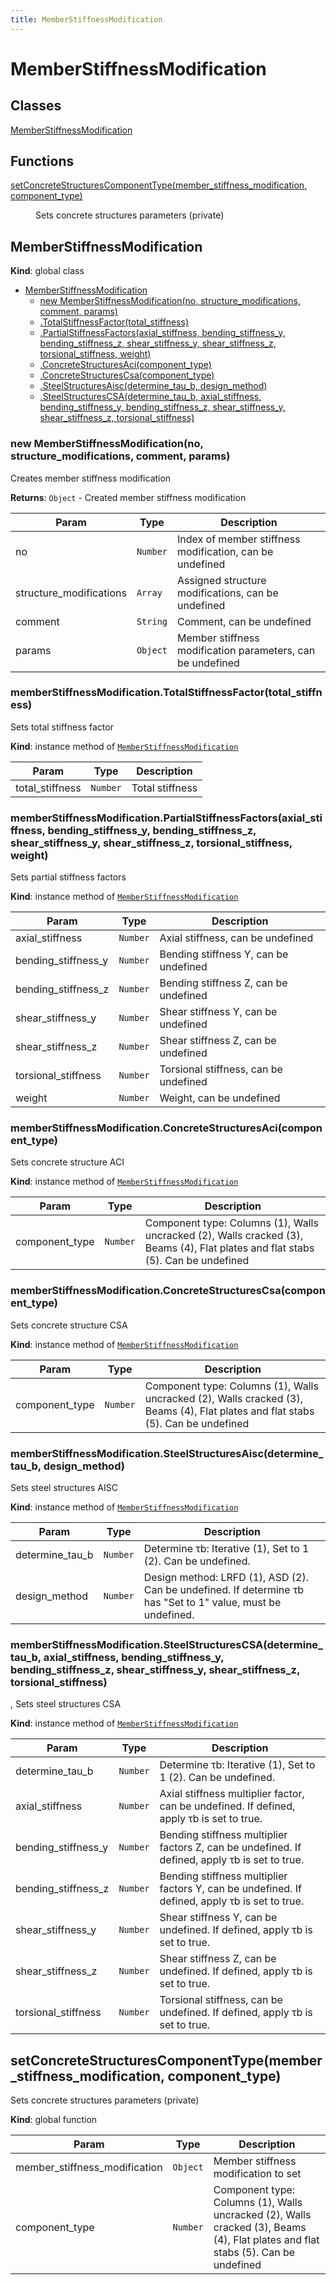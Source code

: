 ```yaml
---
title: MemberStiffnessModification
---
```


# MemberStiffnessModification

## Classes

<dl>
<dt><a href="#MemberStiffnessModification">MemberStiffnessModification</a></dt>
<dd></dd>
</dl>

## Functions

<dl>
<dt><a href="#setConcreteStructuresComponentType">setConcreteStructuresComponentType(member_stiffness_modification, component_type)</a></dt>
<dd><p>Sets concrete structures parameters (private)</p>
</dd>
</dl>

<a name="MemberStiffnessModification"></a>

## MemberStiffnessModification
**Kind**: global class  

* [MemberStiffnessModification](#MemberStiffnessModification)
    * [new MemberStiffnessModification(no, structure_modifications, comment, params)](#new_MemberStiffnessModification_new)
    * [.TotalStiffnessFactor(total_stiffness)](#MemberStiffnessModification+TotalStiffnessFactor)
    * [.PartialStiffnessFactors(axial_stiffness, bending_stiffness_y, bending_stiffness_z, shear_stiffness_y, shear_stiffness_z, torsional_stiffness, weight)](#MemberStiffnessModification+PartialStiffnessFactors)
    * [.ConcreteStructuresAci(component_type)](#MemberStiffnessModification+ConcreteStructuresAci)
    * [.ConcreteStructuresCsa(component_type)](#MemberStiffnessModification+ConcreteStructuresCsa)
    * [.SteelStructuresAisc(determine_tau_b, design_method)](#MemberStiffnessModification+SteelStructuresAisc)
    * [.SteelStructuresCSA(determine_tau_b, axial_stiffness, bending_stiffness_y, bending_stiffness_z, shear_stiffness_y, shear_stiffness_z, torsional_stiffness)](#MemberStiffnessModification+SteelStructuresCSA)

<a name="new_MemberStiffnessModification_new"></a>

### new MemberStiffnessModification(no, structure_modifications, comment, params)
Creates member stiffness modification

**Returns**: <code>Object</code> - Created member stiffness modification  

| Param | Type | Description |
| --- | --- | --- |
| no | <code>Number</code> | Index of member stiffness modification, can be undefined |
| structure_modifications | <code>Array</code> | Assigned structure modifications, can be undefined |
| comment | <code>String</code> | Comment, can be undefined |
| params | <code>Object</code> | Member stiffness modification parameters, can be undefined |

<a name="MemberStiffnessModification+TotalStiffnessFactor"></a>

### memberStiffnessModification.TotalStiffnessFactor(total_stiffness)
Sets total stiffness factor

**Kind**: instance method of [<code>MemberStiffnessModification</code>](#MemberStiffnessModification)  

| Param | Type | Description |
| --- | --- | --- |
| total_stiffness | <code>Number</code> | Total stiffness |

<a name="MemberStiffnessModification+PartialStiffnessFactors"></a>

### memberStiffnessModification.PartialStiffnessFactors(axial_stiffness, bending_stiffness_y, bending_stiffness_z, shear_stiffness_y, shear_stiffness_z, torsional_stiffness, weight)
Sets partial stiffness factors

**Kind**: instance method of [<code>MemberStiffnessModification</code>](#MemberStiffnessModification)  

| Param | Type | Description |
| --- | --- | --- |
| axial_stiffness | <code>Number</code> | Axial stiffness, can be undefined |
| bending_stiffness_y | <code>Number</code> | Bending stiffness Y, can be undefined |
| bending_stiffness_z | <code>Number</code> | Bending stiffness Z, can be undefined |
| shear_stiffness_y | <code>Number</code> | Shear stiffness Y, can be undefined |
| shear_stiffness_z | <code>Number</code> | Shear stiffness Z, can be undefined |
| torsional_stiffness | <code>Number</code> | Torsional stiffness, can be undefined |
| weight | <code>Number</code> | Weight, can be undefined |

<a name="MemberStiffnessModification+ConcreteStructuresAci"></a>

### memberStiffnessModification.ConcreteStructuresAci(component_type)
Sets concrete structure ACI

**Kind**: instance method of [<code>MemberStiffnessModification</code>](#MemberStiffnessModification)  

| Param | Type | Description |
| --- | --- | --- |
| component_type | <code>Number</code> | Component type: Columns (1), Walls uncracked (2), Walls cracked (3), Beams (4), Flat plates and flat stabs (5). Can be undefined |

<a name="MemberStiffnessModification+ConcreteStructuresCsa"></a>

### memberStiffnessModification.ConcreteStructuresCsa(component_type)
Sets concrete structure CSA

**Kind**: instance method of [<code>MemberStiffnessModification</code>](#MemberStiffnessModification)  

| Param | Type | Description |
| --- | --- | --- |
| component_type | <code>Number</code> | Component type: Columns (1), Walls uncracked (2), Walls cracked (3), Beams (4), Flat plates and flat stabs (5). Can be undefined |

<a name="MemberStiffnessModification+SteelStructuresAisc"></a>

### memberStiffnessModification.SteelStructuresAisc(determine_tau_b, design_method)
Sets steel structures AISC

**Kind**: instance method of [<code>MemberStiffnessModification</code>](#MemberStiffnessModification)  

| Param | Type | Description |
| --- | --- | --- |
| determine_tau_b | <code>Number</code> | Determine τb: Iterative (1), Set to 1 (2). Can be undefined. |
| design_method | <code>Number</code> | Design method: LRFD (1), ASD (2). Can be undefined. If determine τb has "Set to 1" value, must be undefined. |

<a name="MemberStiffnessModification+SteelStructuresCSA"></a>

### memberStiffnessModification.SteelStructuresCSA(determine_tau_b, axial_stiffness, bending_stiffness_y, bending_stiffness_z, shear_stiffness_y, shear_stiffness_z, torsional_stiffness)
,Sets steel structures CSA

**Kind**: instance method of [<code>MemberStiffnessModification</code>](#MemberStiffnessModification)  

| Param | Type | Description |
| --- | --- | --- |
| determine_tau_b | <code>Number</code> | Determine τb: Iterative (1), Set to 1 (2). Can be undefined. |
| axial_stiffness | <code>Number</code> | Axial stiffness multiplier factor, can be undefined. If defined, apply τb is set to true. |
| bending_stiffness_y | <code>Number</code> | Bending stiffness multiplier factors Z, can be undefined. If defined, apply τb is set to true. |
| bending_stiffness_z | <code>Number</code> | Bending stiffness multiplier factors Y, can be undefined. If defined, apply τb is set to true. |
| shear_stiffness_y | <code>Number</code> | Shear stiffness Y, can be undefined. If defined, apply τb is set to true. |
| shear_stiffness_z | <code>Number</code> | Shear stiffness Z, can be undefined. If defined, apply τb is set to true. |
| torsional_stiffness | <code>Number</code> | Torsional stiffness, can be undefined. If defined, apply τb is set to true. |

<a name="setConcreteStructuresComponentType"></a>

## setConcreteStructuresComponentType(member_stiffness_modification, component_type)
Sets concrete structures parameters (private)

**Kind**: global function  

| Param | Type | Description |
| --- | --- | --- |
| member_stiffness_modification | <code>Object</code> | Member stiffness modification to set |
| component_type | <code>Number</code> | Component type: Columns (1), Walls uncracked (2), Walls cracked (3), Beams (4), Flat plates and flat stabs (5). Can be undefined |

